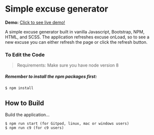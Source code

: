 # Simple excuse generator

**Demo:** [Click to see live demo!](https://jferragut.github.io/excuse-generator/)

A simple excuse generator built in vanilla Javascript, Bootstrap, NPM, HTML, and SCSS. The application refreshes excuse onLoad, so to see a new excuse you can either refresh the page or click the refresh button.


### To Edit the Code

> Requirements: Make sure you have node version 8

##### Remember to install the npm packages first:
```
$ npm install
```

## How to Build

Build the application...

```
$ npm run start (for Gitpod, linux, mac or windows users)
$ npm run c9 (for c9 users)
```
